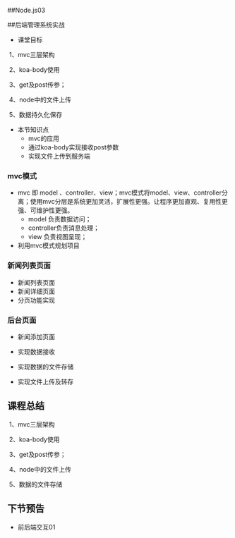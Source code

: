 ##Node.js03

##后端管理系统实战

- 课堂目标

​	1、mvc三层架构

​	2、koa-body使用

​	3、get及post传参；

​	4、node中的文件上传

​	5、数据持久化保存

- 本节知识点
  - mvc的应用
  - 通过koa-body实现接收post参数
  - 实现文件上传到服务端
  
    



### mvc模式

- mvc 即  model 、controller、view；mvc模式将model、view、controller分离；使用mvc分层是系统更加灵活，扩展性更强。让程序更加直观、复用性更强、可维护性更强。
  - model 负责数据访问；
  - controller负责消息处理；
  - view 负责视图呈现；
- 利用mvc模式规划项目

### 新闻列表页面

- 新闻列表页面
- 新闻详细页面
- 分页功能实现

### 后台页面

- 新闻添加页面

- 实现数据接收
- 实现数据的文件存储
- 实现文件上传及转存

## 课程总结

​	1、mvc三层架构

​	2、koa-body使用

​	3、get及post传参；

​	4、node中的文件上传

​	5、数据的文件存储



## 下节预告

- 前后端交互01

  

